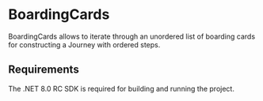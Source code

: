 # BoardingCards

BoardingCards allows to iterate through an unordered list of boarding cards for constructing a Journey with ordered steps.

## Requirements

The .NET 8.0 RC SDK is required for building and running the project.
